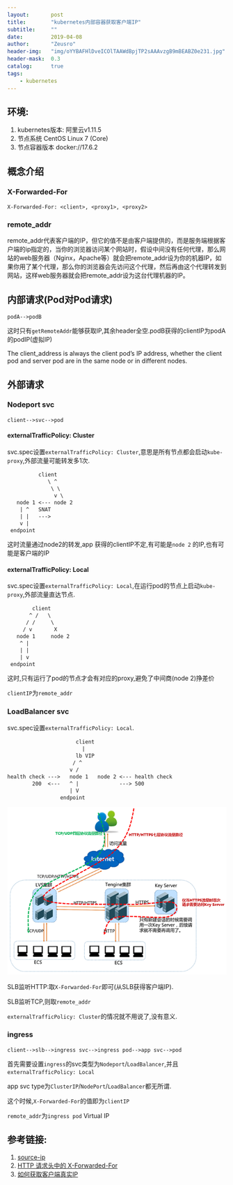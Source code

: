 ```yaml
---
layout:       post
title:        "kubernetes内部容器获取客户端IP"
subtitle:     ""
date:         2019-04-08
author:       "Zeusro"
header-img:   "img/oYYBAFHlDveICOlTAAWdBpjTP2sAAAvzgB9mBEABZ0e231.jpg"
header-mask:  0.3
catalog:      true
tags:
    - kubernetes
---
```



## 环境:

1. kubernetes版本: 阿里云v1.11.5
1. 节点系统 CentOS Linux 7 (Core)
1. 节点容器版本 docker://17.6.2

## 概念介绍

### X-Forwarded-For

```
X-Forwarded-For: <client>, <proxy1>, <proxy2>
```

### remote_addr

remote_addr代表客户端的IP，但它的值不是由客户端提供的，而是服务端根据客户端的ip指定的，当你的浏览器访问某个网站时，假设中间没有任何代理，那么网站的web服务器（Nginx，Apache等）就会把remote_addr设为你的机器IP，如果你用了某个代理，那么你的浏览器会先访问这个代理，然后再由这个代理转发到网站，这样web服务器就会把remote_addr设为这台代理机器的IP。

## 内部请求(Pod对Pod请求)

```
podA-->podB
```

这时只有`getRemoteAddr`能够获取IP,其余header全空.podB获得的clientIP为podA的podIP(虚拟IP)

The client_address is always the client pod’s IP address, whether the client pod and server pod are in the same node or in different nodes.


## 外部请求

### Nodeport svc

```
client-->svc-->pod
```

#### externalTrafficPolicy: Cluster

svc.spec设置`externalTrafficPolicy: Cluster`,意思是所有节点都会启动`kube-proxy`,外部流量可能转发多1次.

```
          client
             \ ^
              \ \
               v \
   node 1 <--- node 2
    | ^   SNAT
    | |   --->
    v |
 endpoint
```

这时流量通过node2的转发,app 获得的clientIP不定,有可能是`node 2` 的IP,也有可能是客户端的IP

#### externalTrafficPolicy: Local

svc.spec设置`externalTrafficPolicy: Local`,在运行pod的节点上启动`kube-proxy`,外部流量直达节点.

```
        client
       ^ /   \
      / /     \
     / v       X
   node 1     node 2
    ^ |
    | |
    | v
 endpoint
```

这时,只有运行了pod的节点才会有对应的proxy,避免了中间商(node 2)挣差价

`clientIP`为`remote_addr`


### LoadBalancer svc

svc.spec设置`externalTrafficPolicy: Local`.

```
                      client
                        |
                      lb VIP
                     / ^
                    v /
health check --->   node 1   node 2 <--- health check
        200  <---   ^ |             ---> 500
                    | V
                 endpoint
```

![image](/img/in-post/get-client-ip-in-kubernetes/15450327712333_zh-CN.png)

SLB监听HTTP:取`X-Forwarded-For`即可(从SLB获得客户端IP).

SLB监听TCP,则取`remote_addr`

`externalTrafficPolicy: Cluster`的情况就不用说了,没有意义.

### ingress

```
client-->slb-->ingress svc-->ingress pod-->app svc-->pod
```

首先需要设置`ingress`的svc类型为`Nodeport`/`LoadBalancer`,并且`externalTrafficPolicy: Local`

app svc type为`ClusterIP`/`NodePort`/`LoadBalancer`都无所谓.

这个时候,`X-Forwarded-For`的值即为`clientIP`

`remote_addr`为`ingress pod` Virtual IP

## 参考链接:

1. [source-ip](https://kubernetes.io/docs/tutorials/services/source-ip/)
1. [HTTP 请求头中的 X-Forwarded-For](https://imququ.com/post/x-forwarded-for-header-in-http.html)
1. [如何获取客户端真实IP](https://help.aliyun.com/document_detail/54007.html?spm=5176.11065259.1996646101.searchclickresult.610a1293EtcJUu)